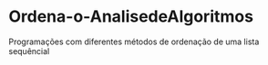# Ordena-o-AnalisedeAlgoritmos
Programações com diferentes métodos de ordenação de uma lista sequêncial
